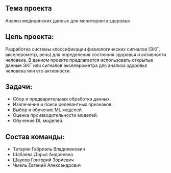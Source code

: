 ## Тема проекта
Анализ медицинских данных для мониторинга здоровья

## Цель проекта:
Разработка системы классификации физиологических сигналов (ЭКГ, акселерометр, речь) для определения состояния здоровья и активности человека.
В данном проекте предлагается использовать открытые данные ЭКГ или сигналов акселерометра для анализа здоровья человека или его активности.

## Задачи:
* Сбор и предварительная обработка данных.
* Извлечение и поиск релевантных признаков.
* Выбор и обучение ML моделей.
* Оценка производительности моделей.
* Обучение DL моделей.

## Состав команды:
* Татарян Габриэль Владиленович
* Шабаева Дарья Андреевна
* Шаулов Григорий Зориевич
* Чмель Евгений Александрович